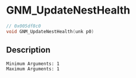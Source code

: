 # GNM_UpdateNestHealth
```c
// 0x005df8c0
void GNM_UpdateNestHealth(unk p0)
```
## Description
```
Minimum Arguments: 1
Maximum Arguments: 1
```
